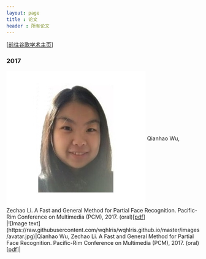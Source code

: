 ```yaml
---
layout: page
title : 论文
header : 所有论文
---
```

[<a href='https://scholar.google.com/citations?hl=zh-CN&view_op=list_works&gmla=AJsN-F72GAouxsqHZy6VUO6wTkEHOtExEs8y7ekExKa8_e2Z2xWYv30hmRYPhq14Mione6Ilv-dJE-vCcuqrY8GeMYzK7xX4oNiQ97zvTMHSHZwTorxHJxQ&user=xc4cV7IAAAAJ'>前往谷歌学术主页</a>]

### 2017
<div>
    <img src="/images/avatar.jpg"  style="vertical-align:middle"/>
    Qianhao Wu, Zechao Li. A Fast and General Method for Partial Face Recognition. Pacific-Rim Conference on Multimedia (PCM), 2017. (oral)[<a href='https://link.springer.com/chapter/10.1007%2F978-3-319-77380-3_21'>pdf</a>]
</div>
|![Image text](https://raw.githubusercontent.com/wqhIris/wqhIris.github.io/master/images/avatar.jpg)|Qianhao Wu, Zechao Li. A Fast and General Method for Partial Face Recognition. Pacific-Rim Conference on Multimedia (PCM), 2017. (oral)[<a href='https://link.springer.com/chapter/10.1007%2F978-3-319-77380-3_21'>pdf</a>]|


